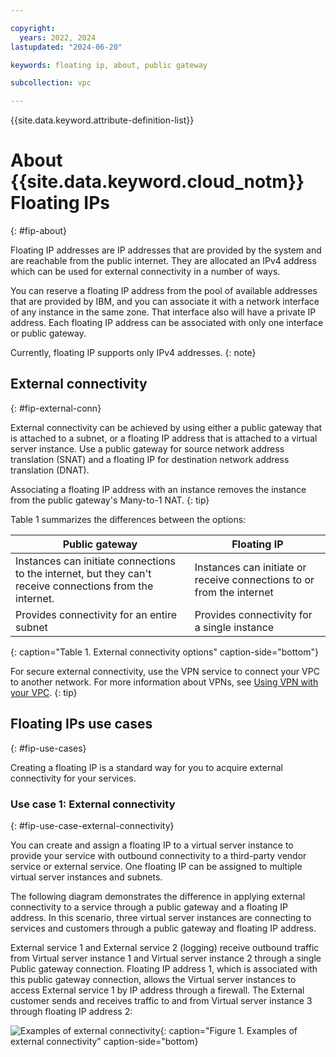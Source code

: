 ```yaml
---

copyright:
  years: 2022, 2024
lastupdated: "2024-06-20"

keywords: floating ip, about, public gateway

subcollection: vpc

---
```


{{site.data.keyword.attribute-definition-list}}

# About {{site.data.keyword.cloud_notm}} Floating IPs
{: #fip-about}

Floating IP addresses are IP addresses that are provided by the system and are reachable from the public internet. They are allocated an IPv4 address which can be used for external connectivity in a number of ways.

You can reserve a floating IP address from the pool of available addresses that are provided by IBM, and you can associate it with a network interface of any instance in the same zone. That interface also will have a private IP address. Each floating IP address can be associated with only one interface or public gateway. 

Currently, floating IP supports only IPv4 addresses.
{: note}

## External connectivity
{: #fip-external-conn}

External connectivity can be achieved by using either a public gateway that is attached to a subnet, or a floating IP address that is attached to a virtual server instance. Use a public gateway for source network address translation (SNAT) and a floating IP for destination network address translation (DNAT).

Associating a floating IP address with an instance removes the instance from the public gateway's Many-to-1 NAT.
{: tip}

Table 1 summarizes the differences between the options:

| Public gateway | Floating IP |
| ---- | ---- |
| Instances can initiate connections to the internet, but they can't receive connections from the internet.| Instances can initiate or receive connections to or from the internet |
| Provides connectivity for an entire subnet | Provides connectivity for a single instance |
{: caption="Table 1. External connectivity options" caption-side="bottom"}

For secure external connectivity, use the VPN service to connect your VPC to another network. For more information about VPNs, see [Using VPN with your VPC](/docs/vpc?topic=vpc-using-vpn).
{: tip}

## Floating IPs use cases
{: #fip-use-cases}

Creating a floating IP is a standard way for you to acquire external connectivity for your services.

### Use case 1: External connectivity
{: #fip-use-case-external-connectivity}

You can create and assign a floating IP to a virtual server instance to provide your service with outbound connectivity to a third-party vendor service or external service. One floating IP can be assigned to multiple virtual server instances and subnets.

The following diagram demonstrates the difference in applying external connectivity to a service through a public gateway and a floating IP address. In this scenario, three virtual server instances are connecting to services and customers through a public gateway and floating IP address.

External service 1 and External service 2 (logging) receive outbound traffic from Virtual server instance 1 and Virtual server instance 2 through a single Public gateway connection. Floating IP address 1, which is associated with this public gateway connection, allows the Virtual server instances to access External service 1 by IP address through a firewall. The External customer sends and receives traffic to and from Virtual server instance 3 through floating IP address 2:

 ![Examples of external connectivity](.images/public-gateway.svg "Examples of external connectivity"){: caption="Figure 1. Examples of external connectivity" caption-side="bottom}
